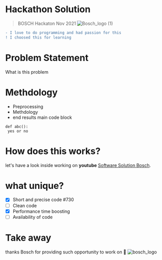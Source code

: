 # Hackathon Solution
> BOSCH Hackaton Nov 2021
![Bosch_logo (1)](https://user-images.githubusercontent.com/56737996/142711321-bd8def87-2919-4109-9051-b538d6779107.png)



```diff
- I love to do programming and had passion for this
! I choosed this for learning
```

# Problem Statement
What is this problem
# Methdology
- Preprocessing
- Methdology
- end results
main code block
```
def abc():
 yes or no
```
# How does this works?
let's have a look inside working on **youtube** [Software Solution Bosch](https://pages.github.com/).
# what unique?
- [x] Short and precise code #730
- [ ] Clean code
- [x] Performance time boosting
- [ ] Availability of code 

# Take away
thanks Bosch for providing such opportunity to work on :tada:
![bosch_logo](https://user-images.githubusercontent.com/56737996/142710244-7c7ecb4a-22a2-459b-b1a4-ebc47d0cbfdd.png)


<!-- This content will not appear in the rendered Markdown -->
